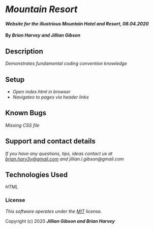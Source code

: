 # _Mountain Resort_

#### _Website for the illustrious Mountain Hotel and Resort, 08.04.2020_

#### By _**Brian Harvey and Jillian Gibson**_

## Description

_Demonstrates fundamental coding convention knowledge_

## Setup

* _Open index.html in browser_
* _Navigateo to pages via header links_

## Known Bugs

_Missing CSS file_

## Support and contact details

_If you have any questions, tips, ideas contact us at brian.harv3y@gmail.com and jillian.l.gibson@gmail.com_

## Technologies Used

_HTML_

### License

*This software operates under the [MIT](https://en.wikipedia.org/wiki/MIT_License) license.*

Copyright (c) 2020 **_Jillian Gibson and Brian Harvey_**
